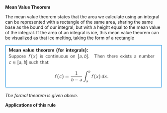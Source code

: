 **Mean Value Theorem**
 
The mean value theorem states that the area we calculate using an integral can be represented with a rectangle of the same area, sharing the same base as the bound of our integral, but with a height equal to the mean value of the integral. If the area of an integral is ice, this mean value theorem can be visualized as that ice melting, taking the form of a rectangle

![Exported image](Exported%20image%2020241209225518-0.png)

_The formal theorem is given above._
 
**Applications of this rule**